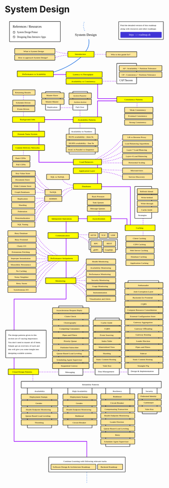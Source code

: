 # System Design

<link href="style/main.css" rel="stylesheet">

<svg xmlns="http://www.w3.org/2000/svg" xmlns:xlink="http://www.w3.org/1999/xlink" viewBox="227 96 1238 3593" style="font-family: balsamiq"><path d="M444.78787878787875 2816Q444.78787878787875 2873.5 444.78787878787875 2931" fill="none" stroke="rgb(153,0,255)" stroke-width="4" stroke-linecap="round" stroke-linejoin="round" stroke-dasharray="0.8 12"></path><path d="M404.78787878787875 2818Q840.8939393939391 2818 1277 2818" fill="none" stroke="rgb(153,0,255)" stroke-width="4" stroke-linecap="round" stroke-linejoin="round" stroke-dasharray="0.8 12"></path><path d="M299 2252.666666666667Q299 2803.9469841596074 299 3355.2273016525473" fill="none" stroke="rgb(153,0,255)" stroke-width="4" stroke-linecap="round" stroke-linejoin="round" stroke-dasharray="undefined"></path><path d="M721.9090909090909 2123.4848484848485Q830.386616005732 2165.269755245214 868.8787878787879 2256.8181818181815" fill="none" stroke="rgb(153,0,255)" stroke-width="4" stroke-linecap="round" stroke-linejoin="round" stroke-dasharray="0.8 12"></path><path d="M746.9090909090909 2124.242424242424Q828.8369196298547 2145.3680323802046 864.3333333333333 2208.333333333333" fill="none" stroke="rgb(153,0,255)" stroke-width="4" stroke-linecap="round" stroke-linejoin="round" stroke-dasharray="0.8 12"></path><path d="M756 2121.212121212121Q825.7166266873214 2121.8418456742347 866.6060606060605 2165.151515151515" fill="none" stroke="rgb(153,0,255)" stroke-width="4" stroke-linecap="round" stroke-linejoin="round" stroke-dasharray="0.8 12"></path><path d="M725.6969696969696 2094.6969696969695Q817.8003264165981 2050.3272732986907 866.6060606060605 1952.2727272727273" fill="none" stroke="rgb(153,0,255)" stroke-width="4" stroke-linecap="round" stroke-linejoin="round" stroke-dasharray="0.8 12"></path><path d="M737.8181818181818 2094.6969696969695Q823.6684190243075 2082.5521384058934 865.090909090909 2003.7878787878788" fill="none" stroke="rgb(153,0,255)" stroke-width="4" stroke-linecap="round" stroke-linejoin="round" stroke-dasharray="0.8 12"></path><path d="M752.9696969696969 2100.7575757575755Q821.0780880319513 2099.547031848864 865.090909090909 2056.8181818181815" fill="none" stroke="rgb(153,0,255)" stroke-width="4" stroke-linecap="round" stroke-linejoin="round" stroke-dasharray="0.8 12"></path><path d="M756 2111.3636363636365Q820.278650566838 2109.446568078086 884.5573011336762 2107.529499792535" fill="none" stroke="rgb(153,0,255)" stroke-width="4" stroke-linecap="round" stroke-linejoin="round" stroke-dasharray="0.8 12"></path><path d="M464.5567110446845 2189.1219128312077Q517.0389226598923 2062.138636306932 654.0714194772205 1954.0992284133338" fill="none" stroke="rgb(153,0,255)" stroke-width="4" stroke-linecap="round" stroke-linejoin="round" stroke-dasharray="0.8 12"></path><path d="M462.5567110446845 2139.1219128312077Q515.343706773731 2033.4619942119862 639.4643654442305 1949.230210402337" fill="none" stroke="rgb(153,0,255)" stroke-width="4" stroke-linecap="round" stroke-linejoin="round" stroke-dasharray="0.8 12"></path><path d="M463.5567110446845 2094.1185466076086Q513.8999066747089 1997.6811902329334 631.3493354259027 1949.230210402337" fill="none" stroke="rgb(153,0,255)" stroke-width="4" stroke-linecap="round" stroke-linejoin="round" stroke-dasharray="0.8 12"></path><path d="M462.5567110446845 2040.1185466076083Q513.0491347207163 1972.9833222847021 608.6272513745848 1950.8532164060025" fill="none" stroke="rgb(153,0,255)" stroke-width="4" stroke-linecap="round" stroke-linejoin="round" stroke-dasharray="0.8 12"></path><path d="M459.31069903735334 1988.1823544903104Q524.1106575426805 1954.1265607445998 603.7582333635881 1949.230210402337" fill="none" stroke="rgb(153,0,255)" stroke-width="4" stroke-linecap="round" stroke-linejoin="round" stroke-dasharray="0.8 12"></path><path d="M465.5567110446845 1738.2490890229517Q521.6514893786986 1862.4032853573233 667.9621463757671 1929.3862250828558" fill="none" stroke="rgb(153,0,255)" stroke-width="4" stroke-linecap="round" stroke-linejoin="round" stroke-dasharray="0.8 12"></path><path d="M462.5567110446845 1781.2490890229517Q510.6887634798073 1878.4890253172216 629.018852670716 1927.6930384000275" fill="none" stroke="rgb(153,0,255)" stroke-width="4" stroke-linecap="round" stroke-linejoin="round" stroke-dasharray="0.8 12"></path><path d="M458.5151480061961 1833.2549423228297Q510.61681556437156 1906.4035844124423 613.7801725252613 1931.0794117656842" fill="none" stroke="rgb(153,0,255)" stroke-width="4" stroke-linecap="round" stroke-linejoin="round" stroke-dasharray="0.8 12"></path><path d="M464.17971704835 1885.9329762593802Q509.22741291751225 1921.9534178043496 589.1511793305981 1934.623156369347" fill="none" stroke="rgb(153,0,255)" stroke-width="4" stroke-linecap="round" stroke-linejoin="round" stroke-dasharray="0.8 12"></path><path d="M445.5151480061961 1938.2549423228297Q518.1446666702299 1940.4965643552523 590.7741853342637 1942.738186387675" fill="none" stroke="rgb(153,0,255)" stroke-width="4" stroke-linecap="round" stroke-linejoin="round" stroke-dasharray="0.8 12"></path><path d="M774.9853667503047 1765.019028986296Q851.9915150613789 1766.3895804757851 883.7267689958971 1823.4472451182562" fill="none" stroke="rgb(153,0,255)" stroke-width="4" stroke-linecap="round" stroke-linejoin="round" stroke-dasharray="0.8 12"></path><path d="M773.3623607466392 1753.6579869606371Q836.4598309401576 1754.593743376586 899.5573011336762 1755.5294997925348" fill="none" stroke="rgb(153,0,255)" stroke-width="4" stroke-linecap="round" stroke-linejoin="round" stroke-dasharray="0.8 12"></path><path d="M703 1630.6666666666667Q703 1941.2627918796497 703 2251.858917092633" fill="none" stroke="rgb(153,0,255)" stroke-width="4" stroke-linecap="round" stroke-linejoin="round" stroke-dasharray="undefined"></path><path d="M726 1630Q950.6024815929584 1630 1175 1630" fill="none" stroke="rgb(153,0,255)" stroke-width="4" stroke-linecap="round" stroke-linejoin="round" stroke-dasharray="undefined"></path><path d="M1176 1630.6666666666667Q1176 1660.8333333333335 1176 1691" fill="none" stroke="rgb(153,0,255)" stroke-width="4" stroke-linecap="round" stroke-linejoin="round" stroke-dasharray="undefined"></path><path d="M959 1551.6666666666667Q959 1591 959 1630.3333333333333" fill="none" stroke="rgb(153,0,255)" stroke-width="4" stroke-linecap="round" stroke-linejoin="round" stroke-dasharray="0.8 12"></path><path d="M1202 1383Q1202 1530.5 1202 1678" fill="none" stroke="rgb(153,0,255)" stroke-width="4" stroke-linecap="round" stroke-linejoin="round" stroke-dasharray="undefined"></path><path d="M927 1382Q1064.492629386246 1382 1202 1382" fill="none" stroke="rgb(153,0,255)" stroke-width="4" stroke-linecap="round" stroke-linejoin="round" stroke-dasharray="undefined"></path><path d="M1301 1606Q1301 1694.209149844964 1301 1782.418299689928" fill="none" stroke="rgb(153,0,255)" stroke-width="4" stroke-linecap="round" stroke-linejoin="round" stroke-dasharray="0.8 12"></path><g class="clickable-group" data-group-id="100-caching:client-caching"><rect x="1167.35" y="1761.35" width="220.3" height="41.3" rx="2" fill="rgb(255,229,153)" fill-opacity="1" stroke="rgb(0,0,0)" stroke-width="2.7"></rect><text x="1221" y="1787.5" fill="rgb(0,0,0)" font-style="normal" font-weight="normal" font-size="17px"><tspan>Client Caching</tspan></text></g><path d="M665.5713097023082 1483.8422715058941Q693.8694984646376 1411.1321549257175 793.3742793957689 1390.8946571833771" fill="none" stroke="rgb(153,0,255)" stroke-width="4" stroke-linecap="round" stroke-linejoin="round" stroke-dasharray="0.8 12"></path><path d="M453.09895630383306 1425Q501.2325422922793 1427.1198403975513 549.3661282807255 1429.2396807951027" fill="none" stroke="rgb(153,0,255)" stroke-width="4" stroke-linecap="round" stroke-linejoin="round" stroke-dasharray="0.8 12"></path><path d="M666.401199115902 1305.4160475832055Q680.7777371798961 1368.583845311813 777.6063805374847 1373.4669794979052" fill="none" stroke="rgb(153,0,255)" stroke-width="4" stroke-linecap="round" stroke-linejoin="round" stroke-dasharray="0.8 12"></path><path d="M457.07829278539646 1680.0729188848265Q491.77909625413133 1555.410397818491 594.1594930963596 1487.9917185738636" fill="none" stroke="rgb(153,0,255)" stroke-width="4" stroke-linecap="round" stroke-linejoin="round" stroke-dasharray="0.8 12"></path><path d="M453.07829278539646 1629.0729188848265Q486.55473203312584 1534.6085338809667 569.2628106885426 1487.9917185738636" fill="none" stroke="rgb(153,0,255)" stroke-width="4" stroke-linecap="round" stroke-linejoin="round" stroke-dasharray="0.8 12"></path><path d="M452.75873513102084 1579.4861892535587Q492.9315855967745 1508.382702200867 565.8795562554542 1482.6159843484886" fill="none" stroke="rgb(153,0,255)" stroke-width="4" stroke-linecap="round" stroke-linejoin="round" stroke-dasharray="0.8 12"></path><path d="M449.75873513102084 1529.4861892535587Q499.69663859785055 1483.0596390227797 564.2565502517886 1480.992978344823" fill="none" stroke="rgb(153,0,255)" stroke-width="4" stroke-linecap="round" stroke-linejoin="round" stroke-dasharray="0.8 12"></path><path d="M459.7174080941477 1270.5606922122615Q497.7076656106301 1360.8988655956443 594.1594930963596 1416.6212290047881" fill="none" stroke="rgb(153,0,255)" stroke-width="4" stroke-linecap="round" stroke-linejoin="round" stroke-dasharray="0.8 12"></path><path d="M458.05762926695985 1318.694278200708Q489.2434357893321 1379.5797384582027 559.3041377254157 1413.3016713504126" fill="none" stroke="rgb(153,0,255)" stroke-width="4" stroke-linecap="round" stroke-linejoin="round" stroke-dasharray="0.8 12"></path><path d="M456.39785043977207 1371.8072006707175Q494.5918368011046 1410.8311151297753 555.9845800710401 1419.9407866591637" fill="none" stroke="rgb(153,0,255)" stroke-width="4" stroke-linecap="round" stroke-linejoin="round" stroke-dasharray="0.8 12"></path><path d="M664.7414202887143 1431.5592384494782Q697.9571273247858 1389.700149293775 780.9259381918604 1385.08543128822" fill="none" stroke="rgb(153,0,255)" stroke-width="4" stroke-linecap="round" stroke-linejoin="round" stroke-dasharray="0.8 12"></path><path d="M444.77939864945745 1473.0537091291733Q506.1409804542885 1472.1543257260016 567.5025622591197 1471.2549423228297" fill="none" stroke="rgb(153,0,255)" stroke-width="4" stroke-linecap="round" stroke-linejoin="round" stroke-dasharray="0.8 12"></path><path d="M777.1878845072713 1369.3175324299357Q783.0291182923035 1375.1587662149677 788.8703520773356 1381" fill="none" stroke="rgb(153,0,255)" stroke-width="4" stroke-linecap="round" stroke-linejoin="round" stroke-dasharray="0.8 12"></path><path d="M950.2010516591098 1263.9239614394041Q1066.4907949511928 1269.2860809316562 1146.1569105615722 1308.291325719207" fill="none" stroke="rgb(153,0,255)" stroke-width="4" stroke-linecap="round" stroke-linejoin="round" stroke-dasharray="0.8 12"></path><path d="M955.7469721940852 1250.9834801911284Q1053.8086621357104 1252.9917400955642 1151.8703520773356 1255" fill="none" stroke="rgb(153,0,255)" stroke-width="4" stroke-linecap="round" stroke-linejoin="round" stroke-dasharray="0.8 12"></path><path d="M947 1206Q947 1295.096454355668 947 1384.1929087113358" fill="none" stroke="rgb(153,0,255)" stroke-width="4" stroke-linecap="round" stroke-linejoin="round" stroke-dasharray="undefined"></path><path d="M910.4552878251197 1179.4324337714243Q1063.9994551760608 1110.2083557552028 1152.62715118571 992.7197757605875" fill="none" stroke="rgb(153,0,255)" stroke-width="4" stroke-linecap="round" stroke-linejoin="round" stroke-dasharray="0.8 12"></path><path d="M932.6389699650211 1179.4324337714243Q1066.2012496167017 1134.6665254129493 1149.7785110073849 1044.308270383247" fill="none" stroke="rgb(153,0,255)" stroke-width="4" stroke-linecap="round" stroke-linejoin="round" stroke-dasharray="0.8 12"></path><path d="M956.6712922832477 1179.4324337714243Q1076.8844197384649 1159.8011677746854 1160.7785110073849 1094.308270383247" fill="none" stroke="rgb(153,0,255)" stroke-width="4" stroke-linecap="round" stroke-linejoin="round" stroke-dasharray="0.8 12"></path><path d="M945.579451213297 1186.8269944847248Q1060.9536135473095 1190.1659401859695 1150.7785110073849 1144.308270383247" fill="none" stroke="rgb(153,0,255)" stroke-width="4" stroke-linecap="round" stroke-linejoin="round" stroke-dasharray="0.8 12"></path><path d="M969 1198Q1065.4351760386678 1198 1161.8703520773356 1198" fill="none" stroke="rgb(153,0,255)" stroke-width="4" stroke-linecap="round" stroke-linejoin="round" stroke-dasharray="0.8 12"></path><path d="M491.9716968431851 1193Q651.9655475754381 1193 811.9593983076911 1193" fill="none" stroke="rgb(153,0,255)" stroke-width="4" stroke-linecap="round" stroke-linejoin="round" stroke-dasharray="undefined"></path><path d="M372 1090.03683781481Q372 1126.2063233780498 372 1162.3758089412895" fill="none" stroke="rgb(153,0,255)" stroke-width="4" stroke-linecap="round" stroke-linejoin="round" stroke-dasharray="0.8 12"></path><path d="M492 874Q492 1033.3356864150485 492 1192.671372830097" fill="none" stroke="rgb(153,0,255)" stroke-width="4" stroke-linecap="round" stroke-linejoin="round" stroke-dasharray="undefined"></path><path d="M639 770Q720.4796991538456 770 801.9593983076911 770" fill="none" stroke="rgb(153,0,255)" stroke-width="4" stroke-linecap="round" stroke-linejoin="round" stroke-dasharray="0.8 12"></path><path d="M372 640.03683781481Q372 747.80511653925 372 855.5733952636899" fill="none" stroke="rgb(153,0,255)" stroke-width="4" stroke-linecap="round" stroke-linejoin="round" stroke-dasharray="0.8 12"></path><path d="M427.05202383944254 862Q610.5057110735668 862 793.9593983076911 862" fill="none" stroke="rgb(153,0,255)" stroke-width="4" stroke-linecap="round" stroke-linejoin="round" stroke-dasharray="undefined"></path><path d="M811 765.378918531447Q811 871.7700214370775 811 978.161124342708" fill="none" stroke="rgb(153,0,255)" stroke-width="4" stroke-linecap="round" stroke-linejoin="round" stroke-dasharray="0.8 12"></path><path d="M947 719Q947 788.8987617634668 947 858.7975235269338" fill="none" stroke="rgb(153,0,255)" stroke-width="4" stroke-linecap="round" stroke-linejoin="round" stroke-dasharray="undefined"></path><path d="M946.9885096442663 717Q1032.9739539759787 717 1118.9593983076911 717" fill="none" stroke="rgb(153,0,255)" stroke-width="4" stroke-linecap="round" stroke-linejoin="round" stroke-dasharray="undefined"></path><path d="M1254 715Q1254 751.9837463299316 1254 788.9674926598631" fill="none" stroke="rgb(153,0,255)" stroke-width="4" stroke-linecap="round" stroke-linejoin="round" stroke-dasharray="0.8 12"></path><path d="M948.4310785816685 700Q1036.1952384446797 700 1123.9593983076911 700" fill="none" stroke="rgb(153,0,255)" stroke-width="4" stroke-linecap="round" stroke-linejoin="round" stroke-dasharray="undefined"></path><path d="M958 565Q1039.4796991538456 565 1120.9593983076911 565" fill="none" stroke="rgb(153,0,255)" stroke-width="4" stroke-linecap="round" stroke-linejoin="round" stroke-dasharray="0.8 12"></path><path d="M948 572Q948 635.2234244568931 948 698.4468489137862" fill="none" stroke="rgb(153,0,255)" stroke-width="4" stroke-linecap="round" stroke-linejoin="round" stroke-dasharray="undefined"></path><path d="M574 513Q655.4796991538456 513 736.9593983076911 513" fill="none" stroke="rgb(153,0,255)" stroke-width="4" stroke-linecap="round" stroke-linejoin="round" stroke-dasharray="undefined"></path><path d="M832.9819203652737 365.73578940769187Q724.7188606293142 467.65280328182666 562.7852759457136 506.05890860901036" fill="none" stroke="rgb(43,120,228)" stroke-width="4" stroke-linecap="round" stroke-linejoin="round" stroke-dasharray="undefined"></path><path d="M882 357Q963.4796991538456 357 1044.9593983076911 357" fill="none" stroke="rgb(153,0,255)" stroke-width="4" stroke-linecap="round" stroke-linejoin="round" stroke-dasharray="0.8 12"></path><path d="M614.0764510184608 329.90861003714247Q667.7050182713803 353.0505649931553 732.9643779558232 349.3149988628567" fill="none" stroke="rgb(153,0,255)" stroke-width="4" stroke-linecap="round" stroke-linejoin="round" stroke-dasharray="0.8 12"></path><path d="M608.1052544567026 385.1421782334061Q675.5376258125802 359.7640049701552 752.9067710793397 361.76459284593363" fill="none" stroke="rgb(153,0,255)" stroke-width="4" stroke-linecap="round" stroke-linejoin="round" stroke-dasharray="0.8 12"></path><path d="M879.2586937189001 241.8334607512085Q889.2532500901924 304.4687217960713 837.4603177865924 353.7933962841754" fill="none" stroke="rgb(43,120,228)" stroke-width="4" stroke-linecap="round" stroke-linejoin="round" stroke-dasharray="undefined"></path><g class="clickable-group done" data-group-id="101-introduction:how-to-approach-system-design"><rect x="303.35" y="361.35" width="313.3" height="41.3" rx="2" fill="rgb(255,229,153)" fill-opacity="1" stroke="rgb(0,0,0)" stroke-width="2.7"></rect><text x="331" y="387.5" fill="rgb(0,0,0)" font-style="normal" font-weight="normal" font-size="17px"><tspan>How to approach System Design?</tspan></text></g><g class="clickable-group done" data-group-id="100-introduction:what-is-system-design"><rect x="303.35" y="312.35" width="313.3" height="41.3" rx="2" fill="rgb(255,229,153)" fill-opacity="1" stroke="rgb(0,0,0)" stroke-width="2.7"></rect><text x="372" y="339" fill="rgb(0,0,0)" font-style="normal" font-weight="normal" font-size="17px"><tspan>What is System Design</tspan></text></g><text x="772" y="213" fill="rgb(0,0,0)" font-style="normal" font-weight="normal" font-size="28px"><tspan>System Design</tspan></text><rect x="1111.35" y="103.35" width="347.3" height="138.3" rx="2" fill="rgb(255,255,255)" fill-opacity="1" stroke="rgb(0,0,0)" stroke-width="2.7"></rect><text x="1124" y="137.5" fill="rgb(0,0,0)" font-style="normal" font-weight="normal" font-size="17px"><tspan>Find the detailed version of this roadmap</tspan></text><text x="1124" y="165.5" fill="rgb(0,0,0)" font-style="normal" font-weight="normal" font-size="17px"><tspan>along with resources and other roadmaps</tspan></text><g class="clickable-group" data-group-id="ext_link:roadmap.sh"><rect x="1126.35" y="184.35" width="317.3" height="42.3" rx="2" fill="rgb(65,53,214)" fill-opacity="1" stroke="rgb(65,53,214)" stroke-width="2.7"></rect><text x="1266" y="212.5" fill="rgb(255,255,255)" font-style="normal" font-weight="normal" font-size="20px"><tspan>roadmap.sh</tspan></text><text x="1191" y="212.5" fill="rgb(255,255,255)" font-style="normal" font-weight="normal" font-size="20px"><tspan>https</tspan></text><text x="1238" y="210" fill="rgb(255,255,255)" font-style="normal" font-weight="normal" font-size="20px"><tspan>:</tspan></text><text x="1245" y="213.5" fill="rgb(255,255,255)" font-style="normal" font-weight="normal" font-size="20px"><tspan>/</tspan></text><text x="1253" y="213.5" fill="rgb(255,255,255)" font-style="normal" font-weight="normal" font-size="20px"><tspan>/</tspan></text></g><path d="M842.8135525490823 108.6951290717367Q831.7438721087574 140.77549588396573 848 174" fill="none" stroke="rgb(43,120,228)" stroke-width="4" stroke-linecap="round" stroke-linejoin="round" stroke-dasharray="0.8 12"></path><g class="clickable-group" data-group-id="100-introduction"><rect x="716.35" y="334.35" width="204.3" height="44.3" rx="2" fill="rgb(255,255,0)" fill-opacity="1" stroke="rgb(0,0,0)" stroke-width="2.7"></rect><text x="772" y="362.5" fill="rgb(0,0,0)" font-style="normal" font-weight="normal" font-size="17px"><tspan>Introduction</tspan></text></g><g class="clickable-group" data-group-id="102-introduction:who-is-this-guide-for"><rect x="1013.35" y="336.35" width="239.3" height="41.3" rx="2" fill="rgb(255,229,153)" fill-opacity="1" stroke="rgb(0,0,0)" stroke-width="2.7"></rect><text x="1051" y="363" fill="rgb(0,0,0)" font-style="normal" font-weight="normal" font-size="17px"><tspan>Who is this guide for?</tspan></text></g><g class="clickable-group done" data-group-id="101-performance-vs-scalability"><rect x="323.35" y="486.35" width="281.3" height="44.3" rx="2" fill="rgb(255,255,0)" fill-opacity="1" stroke="rgb(0,0,0)" stroke-width="2.7"></rect><text x="363" y="515" fill="rgb(0,0,0)" font-style="normal" font-weight="normal" font-size="17px"><tspan>Performance vs Scalability</tspan></text></g><g class="clickable-group" data-group-id="102-latency-vs-throughput"><rect x="702.35" y="491.35" width="281.3" height="44.3" rx="2" fill="rgb(255,255,0)" fill-opacity="1" stroke="rgb(0,0,0)" stroke-width="2.7"></rect><text x="756" y="519.5" fill="rgb(0,0,0)" font-style="normal" font-weight="normal" font-size="17px"><tspan>Latency vs Throughput</tspan></text></g><g class="clickable-group" data-group-id="103-availability-vs-consistency"><rect x="702.35" y="543.35" width="281.3" height="44.3" rx="2" fill="rgb(255,255,0)" fill-opacity="1" stroke="rgb(0,0,0)" stroke-width="2.7"></rect><text x="744" y="572" fill="rgb(0,0,0)" font-style="normal" font-weight="normal" font-size="17px"><tspan>Availability vs Consistency</tspan></text></g><g class="clickable-group" data-group-id="100-availability-vs-consistency:cap-theorem"><rect x="1096.35" y="427.35" width="154.3" height="157.3" rx="2" fill="rgb(255,255,255)" fill-opacity="1" stroke="rgb(0,0,0)" stroke-width="2.7"></rect><text x="1117" y="566" fill="rgb(0,0,0)" font-style="normal" font-weight="normal" font-size="18px"><tspan>CAP Theorem</tspan></text><rect x="1115.35" y="493.35" width="332.3" height="41.3" rx="2" fill="rgb(255,229,153)" fill-opacity="1" stroke="rgb(0,0,0)" stroke-width="2.7"></rect><text x="1135" y="520" fill="rgb(0,0,0)" font-style="normal" font-weight="normal" font-size="17px"><tspan>CP - Consistency + Partition Tolerance</tspan></text><rect x="1115.35" y="444.35" width="332.3" height="41.3" rx="2" fill="rgb(255,229,153)" fill-opacity="1" stroke="rgb(0,0,0)" stroke-width="2.7"></rect><text x="1143" y="471" fill="rgb(0,0,0)" font-style="normal" font-weight="normal" font-size="17px"><tspan>AP - Availability + Partition Tolerance</tspan></text></g><g class="clickable-group" data-group-id="104-consistency-patterns"><rect x="1096.35" y="684.35" width="281.3" height="44.3" rx="2" fill="rgb(255,255,0)" fill-opacity="1" stroke="rgb(0,0,0)" stroke-width="2.7"></rect><text x="1156" y="713" fill="rgb(0,0,0)" font-style="normal" font-weight="normal" font-size="17px"><tspan>Consistency Patterns</tspan></text></g><g class="clickable-group" data-group-id="100-consistency-patterns:weak-consistency"><rect x="1157.35" y="767.35" width="220.3" height="41.3" rx="2" fill="rgb(255,229,153)" fill-opacity="1" stroke="rgb(0,0,0)" stroke-width="2.7"></rect><text x="1197" y="794" fill="rgb(0,0,0)" font-style="normal" font-weight="normal" font-size="17px"><tspan>Weak Consistency</tspan></text></g><g class="clickable-group" data-group-id="101-consistency-patterns:eventual-consistency"><rect x="1157.35" y="815.35" width="220.3" height="41.3" rx="2" fill="rgb(255,229,153)" fill-opacity="1" stroke="rgb(0,0,0)" stroke-width="2.7"></rect><text x="1185" y="841.5" fill="rgb(0,0,0)" font-style="normal" font-weight="normal" font-size="17px"><tspan>Eventual Consistency</tspan></text></g><g class="clickable-group" data-group-id="102-consistency-patterns:strong-consistency"><rect x="1157.35" y="864.35" width="220.3" height="41.3" rx="2" fill="rgb(255,229,153)" fill-opacity="1" stroke="rgb(0,0,0)" stroke-width="2.7"></rect><text x="1193" y="890.5" fill="rgb(0,0,0)" font-style="normal" font-weight="normal" font-size="17px"><tspan>Strong Consistency</tspan></text></g><g class="clickable-group" data-group-id="105-availability-patterns"><rect x="757.35" y="841.35" width="221.3" height="44.3" rx="2" fill="rgb(255,255,0)" fill-opacity="1" stroke="rgb(0,0,0)" stroke-width="2.7"></rect><text x="794" y="870" fill="rgb(0,0,0)" font-style="normal" font-weight="normal" font-size="17px"><tspan>Availability Patterns</tspan></text></g><g class="clickable-group" data-group-id="100-availability-patterns:fail-over"><rect x="755.35" y="644.35" width="114.3" height="144.3" rx="2" fill="rgb(255,255,255)" fill-opacity="1" stroke="rgb(0,0,0)" stroke-width="2.7"></rect><text x="777" y="772.5" fill="rgb(0,0,0)" font-style="normal" font-weight="normal" font-size="17px"><tspan>Fail-Over</tspan></text><rect x="725.35" y="656.35" width="174.3" height="41.3" rx="2" fill="rgb(255,229,153)" fill-opacity="1" stroke="rgb(0,0,0)" stroke-width="2.7"></rect><text x="758" y="683" fill="rgb(0,0,0)" font-style="normal" font-weight="normal" font-size="17px"><tspan>Active-Passive</tspan></text><rect x="725.35" y="704.35" width="174.3" height="41.3" rx="2" fill="rgb(255,229,153)" fill-opacity="1" stroke="rgb(0,0,0)" stroke-width="2.7"></rect><text x="764" y="731" fill="rgb(0,0,0)" font-style="normal" font-weight="normal" font-size="17px"><tspan>Active-Active</tspan></text></g><g class="clickable-group" data-group-id="101-availability-patterns:replication"><rect x="543.35" y="645.35" width="114.3" height="143.3" rx="2" fill="rgb(255,255,255)" fill-opacity="1" stroke="rgb(0,0,0)" stroke-width="2.7"></rect><text x="557" y="772.5" fill="rgb(0,0,0)" font-style="normal" font-weight="normal" font-size="17px"><tspan>Replication</tspan></text><rect x="513.35" y="655.35" width="174.3" height="41.3" rx="2" fill="rgb(255,229,153)" fill-opacity="1" stroke="rgb(0,0,0)" stroke-width="2.7"></rect><text x="550" y="681.5" fill="rgb(0,0,0)" font-style="normal" font-weight="normal" font-size="17px"><tspan>Master-Slave</tspan></text><rect x="513.35" y="703.35" width="174.3" height="41.3" rx="2" fill="rgb(255,229,153)" fill-opacity="1" stroke="rgb(0,0,0)" stroke-width="2.7"></rect><text x="544" y="729.5" fill="rgb(0,0,0)" font-style="normal" font-weight="normal" font-size="17px"><tspan>Master-Master</tspan></text></g><g class="clickable-group" data-group-id="102-availability-patterns:availability-in-numbers"><rect x="726.35" y="929.35" width="203.3" height="200.3" rx="2" fill="rgb(255,255,255)" fill-opacity="1" stroke="rgb(0,0,0)" stroke-width="2.7"></rect><text x="742" y="960" fill="rgb(0,0,0)" font-style="normal" font-weight="normal" font-size="17px"><tspan>Availability in Numbers</tspan></text><rect x="703.35" y="975.35" width="248.3" height="41.3" rx="2" fill="rgb(255,229,153)" fill-opacity="1" stroke="rgb(0,0,0)" stroke-width="2.7"></rect><text x="723" y="1003.5" fill="rgb(0,0,0)" font-style="normal" font-weight="normal" font-size="17px"><tspan>99.9% availability - three 9s</tspan></text><rect x="703.35" y="1023.35" width="248.3" height="41.3" rx="2" fill="rgb(255,229,153)" fill-opacity="1" stroke="rgb(0,0,0)" stroke-width="2.7"></rect><text x="724" y="1051.5" fill="rgb(0,0,0)" font-style="normal" font-weight="normal" font-size="17px"><tspan>99.99% availability - four 9s</tspan></text><rect x="703.35" y="1072.35" width="248.3" height="41.3" rx="2" fill="rgb(255,229,153)" fill-opacity="1" stroke="rgb(0,0,0)" stroke-width="2.7"></rect><text x="717" y="1100" fill="rgb(0,0,0)" font-style="normal" font-weight="normal" font-size="17px"><tspan>Avail. in Parallel vs Sequence</tspan></text></g><g class="clickable-group" data-group-id="106-background-jobs"><rect x="286.35" y="840.35" width="250.3" height="44.3" rx="2" fill="rgb(255,255,0)" fill-opacity="1" stroke="rgb(0,0,0)" stroke-width="2.7"></rect><text x="345" y="868.5" fill="rgb(0,0,0)" font-style="normal" font-weight="normal" font-size="17px"><tspan>Background Jobs</tspan></text></g><g class="clickable-group" data-group-id="100-background-jobs:event-driven"><rect x="286.35" y="759.35" width="174.3" height="41.3" rx="2" fill="rgb(255,229,153)" fill-opacity="1" stroke="rgb(0,0,0)" stroke-width="2.7"></rect><text x="324" y="785.5" fill="rgb(0,0,0)" font-style="normal" font-weight="normal" font-size="17px"><tspan>Event-Driven</tspan></text></g><g class="clickable-group" data-group-id="101-background-jobs:schedule-driven"><rect x="288.35" y="711.35" width="174.3" height="41.3" rx="2" fill="rgb(255,229,153)" fill-opacity="1" stroke="rgb(0,0,0)" stroke-width="2.7"></rect><text x="313" y="737.5" fill="rgb(0,0,0)" font-style="normal" font-weight="normal" font-size="17px"><tspan>Schedule Driven</tspan></text></g><g class="clickable-group" data-group-id="102-background-jobs:returning-results"><rect x="288.35" y="631.35" width="174.3" height="41.3" rx="2" fill="rgb(255,229,153)" fill-opacity="1" stroke="rgb(0,0,0)" stroke-width="2.7"></rect><text x="307" y="657.5" fill="rgb(0,0,0)" font-style="normal" font-weight="normal" font-size="17px"><tspan>Returning Results</tspan></text></g><g class="clickable-group" data-group-id="107-domain-name-system"><rect x="286.35" y="952.35" width="250.3" height="44.3" rx="2" fill="rgb(255,255,0)" fill-opacity="1" stroke="rgb(0,0,0)" stroke-width="2.7"></rect><text x="326" y="981" fill="rgb(0,0,0)" font-style="normal" font-weight="normal" font-size="17px"><tspan>Domain Name System</tspan></text></g><g class="clickable-group" data-group-id="108-content-delivery-networks"><rect x="286.35" y="1057.35" width="250.3" height="44.3" rx="2" fill="rgb(255,255,0)" fill-opacity="1" stroke="rgb(0,0,0)" stroke-width="2.7"></rect><text x="310" y="1086" fill="rgb(0,0,0)" font-style="normal" font-weight="normal" font-size="17px"><tspan>Content Delivery Networks</tspan></text></g><g class="clickable-group" data-group-id="100-content-delivery-networks:push-cdns"><rect x="287.35" y="1141.35" width="135.3" height="41.3" rx="2" fill="rgb(255,229,153)" fill-opacity="1" stroke="rgb(0,0,0)" stroke-width="2.7"></rect><text x="310" y="1168" fill="rgb(0,0,0)" font-style="normal" font-weight="normal" font-size="17px"><tspan>Push CDNs</tspan></text></g><g class="clickable-group" data-group-id="101-content-delivery-networks:pull-cdns"><rect x="287.35" y="1189.35" width="135.3" height="41.3" rx="2" fill="rgb(255,229,153)" fill-opacity="1" stroke="rgb(0,0,0)" stroke-width="2.7"></rect><text x="315" y="1216" fill="rgb(0,0,0)" font-style="normal" font-weight="normal" font-size="17px"><tspan>Pull CDNs</tspan></text></g><g class="clickable-group" data-group-id="109-load-balancers"><rect x="759.35" y="1169.35" width="219.3" height="44.3" rx="2" fill="rgb(255,255,0)" fill-opacity="1" stroke="rgb(0,0,0)" stroke-width="2.7"></rect><text x="808" y="1197.5" fill="rgb(0,0,0)" font-style="normal" font-weight="normal" font-size="17px"><tspan>Load Balancers</tspan></text></g><g class="clickable-group" data-group-id="103-load-balancers:load-balancing-algorithms"><rect x="1141.35" y="1028.35" width="233.3" height="41.3" rx="2" fill="rgb(255,229,153)" fill-opacity="1" stroke="rgb(0,0,0)" stroke-width="2.7"></rect><text x="1160" y="1055" fill="rgb(0,0,0)" font-style="normal" font-weight="normal" font-size="17px"><tspan>Load Balancing Algorithms</tspan></text></g><g class="clickable-group" data-group-id="102-load-balancers:layer-7-load-balancing"><rect x="1141.35" y="1077.35" width="233.3" height="41.3" rx="2" fill="rgb(255,229,153)" fill-opacity="1" stroke="rgb(0,0,0)" stroke-width="2.7"></rect><text x="1174" y="1103.5" fill="rgb(0,0,0)" font-style="normal" font-weight="normal" font-size="17px"><tspan>Layer 7 Load Blancing</tspan></text></g><g class="clickable-group" data-group-id="101-load-balancers:layer-4-load-balancing"><rect x="1141.35" y="1126.35" width="233.3" height="41.3" rx="2" fill="rgb(255,229,153)" fill-opacity="1" stroke="rgb(0,0,0)" stroke-width="2.7"></rect><text x="1167" y="1152.5" fill="rgb(0,0,0)" font-style="normal" font-weight="normal" font-size="17px"><tspan>Layer-4 Load Balancing</tspan></text></g><g class="clickable-group" data-group-id="100-load-balancers:horizontal-scaling"><rect x="1141.35" y="1174.35" width="233.3" height="41.3" rx="2" fill="rgb(255,229,153)" fill-opacity="1" stroke="rgb(0,0,0)" stroke-width="2.7"></rect><text x="1188" y="1200.5" fill="rgb(0,0,0)" font-style="normal" font-weight="normal" font-size="17px"><tspan>Horizontal Scaling</tspan></text></g><g class="clickable-group" data-group-id="104-load-balancers:lb-vs-reverse-proxy"><rect x="1142.35" y="979.35" width="233.3" height="41.3" rx="2" fill="rgb(255,229,153)" fill-opacity="1" stroke="rgb(0,0,0)" stroke-width="2.7"></rect><text x="1180" y="1006" fill="rgb(0,0,0)" font-style="normal" font-weight="normal" font-size="17px"><tspan>LB vs Reverse Proxy</tspan></text></g><g class="clickable-group" data-group-id="110-application-layer"><rect x="759.35" y="1236.35" width="219.3" height="44.3" rx="2" fill="rgb(255,255,0)" fill-opacity="1" stroke="rgb(0,0,0)" stroke-width="2.7"></rect><text x="803" y="1265" fill="rgb(0,0,0)" font-style="normal" font-weight="normal" font-size="17px"><tspan>Application Layer</tspan></text></g><g class="clickable-group" data-group-id="100-application-layer:microservices"><rect x="1141.35" y="1237.35" width="233.3" height="41.3" rx="2" fill="rgb(255,229,153)" fill-opacity="1" stroke="rgb(0,0,0)" stroke-width="2.7"></rect><text x="1204" y="1263.5" fill="rgb(0,0,0)" font-style="normal" font-weight="normal" font-size="17px"><tspan>Microservices</tspan></text></g><g class="clickable-group" data-group-id="101-application-layer:service-discovery"><rect x="1141.35" y="1285.35" width="233.3" height="41.3" rx="2" fill="rgb(255,229,153)" fill-opacity="1" stroke="rgb(0,0,0)" stroke-width="2.7"></rect><text x="1189" y="1311.5" fill="rgb(0,0,0)" font-style="normal" font-weight="normal" font-size="17px"><tspan>Service Discovery</tspan></text></g><g class="clickable-group" data-group-id="111-databases"><rect x="759.35" y="1358.35" width="219.3" height="44.3" rx="2" fill="rgb(255,255,0)" fill-opacity="1" stroke="rgb(0,0,0)" stroke-width="2.7"></rect><text x="827" y="1386.5" fill="rgb(0,0,0)" font-style="normal" font-weight="normal" font-size="17px"><tspan>Databases</tspan></text></g><g class="clickable-group" data-group-id="100-databases:rdbms"><rect x="536.35" y="1455.35" width="134.3" height="41.3" rx="2" fill="rgb(255,229,153)" fill-opacity="1" stroke="rgb(0,0,0)" stroke-width="2.7"></rect><text x="573" y="1481.5" fill="rgb(0,0,0)" font-style="normal" font-weight="normal" font-size="17px"><tspan>RDBMS</tspan></text></g><g class="clickable-group" data-group-id="100-databases:rdbms:replication"><rect x="279.35" y="1456.35" width="181.3" height="41.3" rx="2" fill="rgb(255,229,153)" fill-opacity="1" stroke="rgb(0,0,0)" stroke-width="2.7"></rect><text x="326" y="1482.5" fill="rgb(0,0,0)" font-style="normal" font-weight="normal" font-size="17px"><tspan>Replication</tspan></text></g><g class="clickable-group" data-group-id="101-databases:rdbms:sharding"><rect x="279.35" y="1505.35" width="181.3" height="41.3" rx="2" fill="rgb(255,229,153)" fill-opacity="1" stroke="rgb(0,0,0)" stroke-width="2.7"></rect><text x="335" y="1531.5" fill="rgb(0,0,0)" font-style="normal" font-weight="normal" font-size="17px"><tspan>Sharding</tspan></text></g><g class="clickable-group" data-group-id="102-databases:rdbms:federation"><rect x="279.35" y="1554.35" width="181.3" height="41.3" rx="2" fill="rgb(255,229,153)" fill-opacity="1" stroke="rgb(0,0,0)" stroke-width="2.7"></rect><text x="328" y="1580.5" fill="rgb(0,0,0)" font-style="normal" font-weight="normal" font-size="17px"><tspan>Federation</tspan></text></g><g class="clickable-group" data-group-id="103-databases:rdbms:denormalization"><rect x="279.35" y="1604.35" width="181.3" height="41.3" rx="2" fill="rgb(255,229,153)" fill-opacity="1" stroke="rgb(0,0,0)" stroke-width="2.7"></rect><text x="307" y="1630.5" fill="rgb(0,0,0)" font-style="normal" font-weight="normal" font-size="17px"><tspan>Denormalization</tspan></text></g><g class="clickable-group" data-group-id="104-databases:rdbms:sql-tuning"><rect x="279.35" y="1654.35" width="181.3" height="41.3" rx="2" fill="rgb(255,229,153)" fill-opacity="1" stroke="rgb(0,0,0)" stroke-width="2.7"></rect><text x="325" y="1681" fill="rgb(0,0,0)" font-style="normal" font-weight="normal" font-size="17px"><tspan>SQL Tuning</tspan></text></g><g class="clickable-group" data-group-id="101-databases:nosql"><rect x="539.35" y="1404.35" width="128.3" height="41.3" rx="2" fill="rgb(255,229,153)" fill-opacity="1" stroke="rgb(0,0,0)" stroke-width="2.7"></rect><text x="576" y="1431" fill="rgb(0,0,0)" font-style="normal" font-weight="normal" font-size="17px"><tspan>NoSQL</tspan></text></g><g class="clickable-group" data-group-id="100-databases:nosql:key-value-store"><rect x="279.35" y="1259.35" width="184.3" height="41.3" rx="2" fill="rgb(255,229,153)" fill-opacity="1" stroke="rgb(0,0,0)" stroke-width="2.7"></rect><text x="311" y="1286" fill="rgb(0,0,0)" font-style="normal" font-weight="normal" font-size="17px"><tspan>Key-Value Store</tspan></text></g><g class="clickable-group" data-group-id="101-databases:nosql:document-store"><rect x="279.35" y="1307.35" width="184.3" height="41.3" rx="2" fill="rgb(255,229,153)" fill-opacity="1" stroke="rgb(0,0,0)" stroke-width="2.7"></rect><text x="309" y="1333.5" fill="rgb(0,0,0)" font-style="normal" font-weight="normal" font-size="17px"><tspan>Document Store</tspan></text></g><g class="clickable-group" data-group-id="102-databases:nosql:wide-column-store"><rect x="279.35" y="1355.35" width="184.3" height="41.3" rx="2" fill="rgb(255,229,153)" fill-opacity="1" stroke="rgb(0,0,0)" stroke-width="2.7"></rect><text x="298" y="1382" fill="rgb(0,0,0)" font-style="normal" font-weight="normal" font-size="17px"><tspan>Wide Column Store</tspan></text></g><g class="clickable-group" data-group-id="103-databases:nosql:graph-databases"><rect x="279.35" y="1403.35" width="184.3" height="41.3" rx="2" fill="rgb(255,229,153)" fill-opacity="1" stroke="rgb(0,0,0)" stroke-width="2.7"></rect><text x="304" y="1430" fill="rgb(0,0,0)" font-style="normal" font-weight="normal" font-size="17px"><tspan>Graph Databases</tspan></text></g><g class="clickable-group" data-group-id="102-databases:sql-vs-nosql"><rect x="551.35" y="1285.35" width="177.3" height="41.3" rx="2" fill="rgb(255,229,153)" fill-opacity="1" stroke="rgb(0,0,0)" stroke-width="2.7"></rect><text x="582" y="1312" fill="rgb(0,0,0)" font-style="normal" font-weight="normal" font-size="17px"><tspan>SQL vs NoSQL</tspan></text></g><g class="clickable-group" data-group-id="112-caching"><rect x="1161.35" y="1678.35" width="233.3" height="44.3" rx="2" fill="rgb(255,255,0)" fill-opacity="1" stroke="rgb(0,0,0)" stroke-width="2.7"></rect><text x="1246" y="1706.5" fill="rgb(0,0,0)" font-style="normal" font-weight="normal" font-size="17px"><tspan>Caching</tspan></text></g><g class="clickable-group" data-group-id="101-caching:cdn-caching"><rect x="1167.35" y="1808.35" width="220.3" height="41.3" rx="2" fill="rgb(255,229,153)" fill-opacity="1" stroke="rgb(0,0,0)" stroke-width="2.7"></rect><text x="1225" y="1835" fill="rgb(0,0,0)" font-style="normal" font-weight="normal" font-size="17px"><tspan>CDN Caching</tspan></text></g><g class="clickable-group" data-group-id="102-caching:web-server-caching"><rect x="1167.35" y="1856.35" width="220.3" height="41.3" rx="2" fill="rgb(255,229,153)" fill-opacity="1" stroke="rgb(0,0,0)" stroke-width="2.7"></rect><text x="1199" y="1883" fill="rgb(0,0,0)" font-style="normal" font-weight="normal" font-size="17px"><tspan>Web Server Caching</tspan></text></g><g class="clickable-group" data-group-id="103-caching:database-caching"><rect x="1167.35" y="1904.35" width="220.3" height="41.3" rx="2" fill="rgb(255,229,153)" fill-opacity="1" stroke="rgb(0,0,0)" stroke-width="2.7"></rect><text x="1206" y="1930.5" fill="rgb(0,0,0)" font-style="normal" font-weight="normal" font-size="17px"><tspan>Database Caching</tspan></text></g><g class="clickable-group" data-group-id="104-caching:application-caching"><rect x="1167.35" y="1952.35" width="220.3" height="41.3" rx="2" fill="rgb(255,229,153)" fill-opacity="1" stroke="rgb(0,0,0)" stroke-width="2.7"></rect><text x="1201" y="1979" fill="rgb(0,0,0)" font-style="normal" font-weight="normal" font-size="17px"><tspan>Application Caching</tspan></text></g><g class="clickable-group" data-group-id="105-caching:caching-strategies"><rect x="1236.35" y="1380.35" width="131.3" height="247.3" rx="2" fill="rgb(255,255,255)" fill-opacity="1" stroke="rgb(0,0,0)" stroke-width="2.7"></rect><text x="1262" y="1609.5" fill="rgb(0,0,0)" font-style="normal" font-weight="normal" font-size="17px"><tspan>Strategies</tspan></text></g><g class="clickable-group" data-group-id="100-caching:caching-strategies:cache-aside"><rect x="1255.35" y="1540.35" width="161.3" height="41.3" rx="2" fill="rgb(255,229,153)" fill-opacity="1" stroke="rgb(0,0,0)" stroke-width="2.7"></rect><text x="1287" y="1567" fill="rgb(0,0,0)" font-style="normal" font-weight="normal" font-size="17px"><tspan>Cache Aside</tspan></text></g><g class="clickable-group" data-group-id="101-caching:caching-strategies:write-through"><rect x="1255.35" y="1492.35" width="161.3" height="41.3" rx="2" fill="rgb(255,229,153)" fill-opacity="1" stroke="rgb(0,0,0)" stroke-width="2.7"></rect><text x="1283" y="1519" fill="rgb(0,0,0)" font-style="normal" font-weight="normal" font-size="17px"><tspan>Write-through</tspan></text></g><g class="clickable-group" data-group-id="102-caching:caching-strategies:write-behind"><rect x="1255.35" y="1444.35" width="161.3" height="41.3" rx="2" fill="rgb(255,229,153)" fill-opacity="1" stroke="rgb(0,0,0)" stroke-width="2.7"></rect><text x="1286" y="1471" fill="rgb(0,0,0)" font-style="normal" font-weight="normal" font-size="17px"><tspan>Write-behind</tspan></text></g><g class="clickable-group" data-group-id="103-caching:caching-strategies:refresh-ahead"><rect x="1255.35" y="1397.35" width="161.3" height="41.3" rx="2" fill="rgb(255,229,153)" fill-opacity="1" stroke="rgb(0,0,0)" stroke-width="2.7"></rect><text x="1278" y="1424" fill="rgb(0,0,0)" font-style="normal" font-weight="normal" font-size="17px"><tspan>Refresh Ahead</tspan></text></g><g class="clickable-group" data-group-id="113-asynchronism"><rect x="867.35" y="1608.35" width="184.3" height="44.3" rx="2" fill="rgb(255,255,0)" fill-opacity="1" stroke="rgb(0,0,0)" stroke-width="2.7"></rect><text x="907" y="1637" fill="rgb(0,0,0)" font-style="normal" font-weight="normal" font-size="17px"><tspan>Asynchronism</tspan></text></g><g class="clickable-group" data-group-id="100-asynchronism:message-queues"><rect x="867.35" y="1531.35" width="184.3" height="41.3" rx="2" fill="rgb(255,229,153)" fill-opacity="1" stroke="rgb(0,0,0)" stroke-width="2.7"></rect><text x="891" y="1558" fill="rgb(0,0,0)" font-style="normal" font-weight="normal" font-size="17px"><tspan>Message Queues</tspan></text></g><g class="clickable-group" data-group-id="101-asynchronism:task-queues"><rect x="867.35" y="1483.35" width="184.3" height="41.3" rx="2" fill="rgb(255,229,153)" fill-opacity="1" stroke="rgb(0,0,0)" stroke-width="2.7"></rect><text x="909" y="1510" fill="rgb(0,0,0)" font-style="normal" font-weight="normal" font-size="17px"><tspan>Task Queues</tspan></text></g><g class="clickable-group" data-group-id="102-asynchronism:back-pressure"><rect x="867.35" y="1436.35" width="184.3" height="41.3" rx="2" fill="rgb(255,229,153)" fill-opacity="1" stroke="rgb(0,0,0)" stroke-width="2.7"></rect><text x="904" y="1463" fill="rgb(0,0,0)" font-style="normal" font-weight="normal" font-size="17px"><tspan>Back Pressure</tspan></text></g><g class="clickable-group" data-group-id="114-idempotent-operations"><rect x="562.35" y="1608.35" width="236.3" height="44.3" rx="2" fill="rgb(255,255,0)" fill-opacity="1" stroke="rgb(0,0,0)" stroke-width="2.7"></rect><text x="591" y="1636.5" fill="rgb(0,0,0)" font-style="normal" font-weight="normal" font-size="17px"><tspan>Idempotent Operations</tspan></text></g><g class="clickable-group" data-group-id="115-communication"><rect x="562.35" y="1738.35" width="236.3" height="44.3" rx="2" fill="rgb(255,255,0)" fill-opacity="1" stroke="rgb(0,0,0)" stroke-width="2.7"></rect><text x="621" y="1766.5" fill="rgb(0,0,0)" font-style="normal" font-weight="normal" font-size="17px"><tspan>Communication</tspan></text></g><rect x="881.35" y="1790.35" width="220.3" height="80.3" rx="2" fill="rgb(255,255,255)" fill-opacity="1" stroke="rgb(0,0,0)" stroke-width="2.7"></rect><g class="clickable-group" data-group-id="103-communication:rpc"><rect x="894.35" y="1801.35" width="87.3" height="41.3" rx="2" fill="rgb(255,229,153)" fill-opacity="1" stroke="rgb(0,0,0)" stroke-width="2.7"></rect><text x="920" y="1828" fill="rgb(0,0,0)" font-style="normal" font-weight="normal" font-size="17px"><tspan>RPC</tspan></text></g><g class="clickable-group" data-group-id="104-communication:rest"><rect x="991.35" y="1801.35" width="96.3" height="41.3" rx="2" fill="rgb(255,229,153)" fill-opacity="1" stroke="rgb(0,0,0)" stroke-width="2.7"></rect><text x="1018" y="1827.5" fill="rgb(0,0,0)" font-style="normal" font-weight="normal" font-size="17px"><tspan>REST</tspan></text></g><g class="clickable-group" data-group-id="105-communication:grpc"><rect x="894.35" y="1849.35" width="87.3" height="41.3" rx="2" fill="rgb(255,229,153)" fill-opacity="1" stroke="rgb(0,0,0)" stroke-width="2.7"></rect><text x="915" y="1876" fill="rgb(0,0,0)" font-style="normal" font-weight="normal" font-size="17px"><tspan>gRPC</tspan></text></g><g class="clickable-group" data-group-id="106-communication:graphql"><rect x="991.35" y="1849.35" width="96.3" height="41.3" rx="2" fill="rgb(255,229,153)" fill-opacity="1" stroke="rgb(0,0,0)" stroke-width="2.7"></rect><text x="1004" y="1876" fill="rgb(0,0,0)" font-style="normal" font-weight="normal" font-size="17px"><tspan>GraphQL</tspan></text></g><g class="clickable-group" data-group-id="100-communication:http"><rect x="879.35" y="1738.35" width="72.3" height="41.3" rx="2" fill="rgb(255,229,153)" fill-opacity="1" stroke="rgb(0,0,0)" stroke-width="2.7"></rect><text x="894" y="1765" fill="rgb(0,0,0)" font-style="normal" font-weight="normal" font-size="17px"><tspan>HTTP</tspan></text></g><g class="clickable-group" data-group-id="101-communication:tcp"><rect x="961.35" y="1738.35" width="63.3" height="41.3" rx="2" fill="rgb(255,229,153)" fill-opacity="1" stroke="rgb(0,0,0)" stroke-width="2.7"></rect><text x="977" y="1765" fill="rgb(0,0,0)" font-style="normal" font-weight="normal" font-size="17px"><tspan>TCP</tspan></text></g><g class="clickable-group" data-group-id="102-communication:udp"><rect x="1033.35" y="1738.35" width="69.3" height="41.3" rx="2" fill="rgb(255,229,153)" fill-opacity="1" stroke="rgb(0,0,0)" stroke-width="2.7"></rect><text x="1050" y="1765" fill="rgb(0,0,0)" font-style="normal" font-weight="normal" font-size="17px"><tspan>UDP</tspan></text></g><g class="clickable-group" data-group-id="116-performance-antipatterns"><rect x="562.35" y="1914.35" width="236.3" height="44.3" rx="2" fill="rgb(255,255,0)" fill-opacity="1" stroke="rgb(0,0,0)" stroke-width="2.7"></rect><text x="582" y="1943" fill="rgb(0,0,0)" font-style="normal" font-weight="normal" font-size="17px"><tspan>Performance Antipatterns</tspan></text></g><g class="clickable-group" data-group-id="100-performance-antipatterns:busy-database"><rect x="250.35" y="1723.35" width="220.3" height="41.3" rx="2" fill="rgb(255,229,153)" fill-opacity="1" stroke="rgb(0,0,0)" stroke-width="2.7"></rect><text x="303" y="1749.5" fill="rgb(0,0,0)" font-style="normal" font-weight="normal" font-size="17px"><tspan>Busy Database</tspan></text></g><g class="clickable-group" data-group-id="101-performance-antipatterns:busy-frontend"><rect x="250.35" y="1771.35" width="220.3" height="41.3" rx="2" fill="rgb(255,229,153)" fill-opacity="1" stroke="rgb(0,0,0)" stroke-width="2.7"></rect><text x="305" y="1797.5" fill="rgb(0,0,0)" font-style="normal" font-weight="normal" font-size="17px"><tspan>Busy Frontend</tspan></text></g><g class="clickable-group" data-group-id="102-performance-antipatterns:chatty-io"><rect x="250.35" y="1820.35" width="220.3" height="41.3" rx="2" fill="rgb(255,229,153)" fill-opacity="1" stroke="rgb(0,0,0)" stroke-width="2.7"></rect><text x="321" y="1847" fill="rgb(0,0,0)" font-style="normal" font-weight="normal" font-size="17px"><tspan>Chatty I/O</tspan></text></g><g class="clickable-group" data-group-id="103-performance-antipatterns:extraneous-fetching"><rect x="250.35" y="1868.35" width="220.3" height="41.3" rx="2" fill="rgb(255,229,153)" fill-opacity="1" stroke="rgb(0,0,0)" stroke-width="2.7"></rect><text x="281" y="1894.5" fill="rgb(0,0,0)" font-style="normal" font-weight="normal" font-size="17px"><tspan>Extraneous Fetching</tspan></text></g><g class="clickable-group" data-group-id="104-performance-antipatterns:improper-instantiation"><rect x="250.35" y="1917.35" width="220.3" height="41.3" rx="2" fill="rgb(255,229,153)" fill-opacity="1" stroke="rgb(0,0,0)" stroke-width="2.7"></rect><text x="275" y="1943.5" fill="rgb(0,0,0)" font-style="normal" font-weight="normal" font-size="17px"><tspan>Improper Instantiation</tspan></text></g><g class="clickable-group" data-group-id="105-performance-antipatterns:monolithic-persistence"><rect x="250.35" y="1965.35" width="220.3" height="41.3" rx="2" fill="rgb(255,229,153)" fill-opacity="1" stroke="rgb(0,0,0)" stroke-width="2.7"></rect><text x="273" y="1992" fill="rgb(0,0,0)" font-style="normal" font-weight="normal" font-size="17px"><tspan>Monolithic Persistence</tspan></text></g><g class="clickable-group" data-group-id="106-performance-antipatterns:no-caching"><rect x="250.35" y="2014.35" width="220.3" height="41.3" rx="2" fill="rgb(255,229,153)" fill-opacity="1" stroke="rgb(0,0,0)" stroke-width="2.7"></rect><text x="315" y="2041" fill="rgb(0,0,0)" font-style="normal" font-weight="normal" font-size="17px"><tspan>No Caching</tspan></text></g><g class="clickable-group" data-group-id="107-performance-antipatterns:noisy-neighbor"><rect x="250.35" y="2062.35" width="220.3" height="41.3" rx="2" fill="rgb(255,229,153)" fill-opacity="1" stroke="rgb(0,0,0)" stroke-width="2.7"></rect><text x="302" y="2089" fill="rgb(0,0,0)" font-style="normal" font-weight="normal" font-size="17px"><tspan>Noisy Neighbor</tspan></text></g><g class="clickable-group" data-group-id="108-performance-antipatterns:retry-storm"><rect x="250.35" y="2111.35" width="220.3" height="41.3" rx="2" fill="rgb(255,229,153)" fill-opacity="1" stroke="rgb(0,0,0)" stroke-width="2.7"></rect><text x="316" y="2137.5" fill="rgb(0,0,0)" font-style="normal" font-weight="normal" font-size="17px"><tspan>Retry Storm</tspan></text></g><g class="clickable-group" data-group-id="109-performance-antipatterns:synchronous-io"><rect x="250.35" y="2160.35" width="220.3" height="41.3" rx="2" fill="rgb(255,229,153)" fill-opacity="1" stroke="rgb(0,0,0)" stroke-width="2.7"></rect><text x="296" y="2187" fill="rgb(0,0,0)" font-style="normal" font-weight="normal" font-size="17px"><tspan>Synchronous I/O</tspan></text></g><g class="clickable-group" data-group-id="118-cloud-design-patterns"><rect x="253.35" y="2794.35" width="236.3" height="44.3" rx="2" fill="rgb(255,255,0)" fill-opacity="1" stroke="rgb(0,0,0)" stroke-width="2.7"></rect><text x="286" y="2823" fill="rgb(0,0,0)" font-style="normal" font-weight="normal" font-size="17px"><tspan>Cloud Design Patterns</tspan></text></g><g class="clickable-group" data-group-id="101-cloud-design-patterns:data-management"><rect x="928.35" y="2400.35" width="188.3" height="439.3" rx="2" fill="rgb(255,255,255)" fill-opacity="1" stroke="rgb(0,0,0)" stroke-width="2.7"></rect><text x="951" y="2820.5" fill="rgb(0,0,0)" font-style="normal" font-weight="normal" font-size="17px"><tspan>Data Management</tspan></text></g><g class="clickable-group" data-group-id="100-cloud-design-patterns:data-management:cache-aside"><rect x="913.35" y="2415.35" width="220.3" height="41.3" rx="2" fill="rgb(255,229,153)" fill-opacity="1" stroke="rgb(0,0,0)" stroke-width="2.7"></rect><text x="974" y="2442" fill="rgb(0,0,0)" font-style="normal" font-weight="normal" font-size="17px"><tspan>Cache-Aside</tspan></text></g><g class="clickable-group" data-group-id="101-cloud-design-patterns:data-management:cqrs"><rect x="913.35" y="2462.35" width="220.3" height="41.3" rx="2" fill="rgb(255,229,153)" fill-opacity="1" stroke="rgb(0,0,0)" stroke-width="2.7"></rect><text x="1000" y="2489" fill="rgb(0,0,0)" font-style="normal" font-weight="normal" font-size="17px"><tspan>CQRS</tspan></text></g><g class="clickable-group" data-group-id="102-cloud-design-patterns:data-management:event-sourcing"><rect x="913.35" y="2510.35" width="220.3" height="41.3" rx="2" fill="rgb(255,229,153)" fill-opacity="1" stroke="rgb(0,0,0)" stroke-width="2.7"></rect><text x="966" y="2536.5" fill="rgb(0,0,0)" font-style="normal" font-weight="normal" font-size="17px"><tspan>Event Sourcing</tspan></text></g><g class="clickable-group" data-group-id="103-cloud-design-patterns:data-management:index-table"><rect x="913.35" y="2558.35" width="220.3" height="41.3" rx="2" fill="rgb(255,229,153)" fill-opacity="1" stroke="rgb(0,0,0)" stroke-width="2.7"></rect><text x="980" y="2584.5" fill="rgb(0,0,0)" font-style="normal" font-weight="normal" font-size="17px"><tspan>Index Table</tspan></text></g><g class="clickable-group" data-group-id="104-cloud-design-patterns:data-management:materialized-view"><rect x="913.35" y="2605.35" width="220.3" height="41.3" rx="2" fill="rgb(255,229,153)" fill-opacity="1" stroke="rgb(0,0,0)" stroke-width="2.7"></rect><text x="956" y="2632" fill="rgb(0,0,0)" font-style="normal" font-weight="normal" font-size="17px"><tspan>Materialized View</tspan></text></g><g class="clickable-group" data-group-id="105-cloud-design-patterns:data-management:sharding"><rect x="913.35" y="2653.35" width="220.3" height="41.3" rx="2" fill="rgb(255,229,153)" fill-opacity="1" stroke="rgb(0,0,0)" stroke-width="2.7"></rect><text x="989" y="2679.5" fill="rgb(0,0,0)" font-style="normal" font-weight="normal" font-size="17px"><tspan>Sharding</tspan></text></g><g class="clickable-group" data-group-id="106-cloud-design-patterns:data-management:static-content-hosting"><rect x="913.35" y="2701.35" width="220.3" height="41.3" rx="2" fill="rgb(255,229,153)" fill-opacity="1" stroke="rgb(0,0,0)" stroke-width="2.7"></rect><text x="937" y="2727.5" fill="rgb(0,0,0)" font-style="normal" font-weight="normal" font-size="17px"><tspan>Static Content Hosting</tspan></text></g><g class="clickable-group" data-group-id="107-cloud-design-patterns:data-management:valet-key"><rect x="913.35" y="2749.35" width="220.3" height="41.3" rx="2" fill="rgb(255,229,153)" fill-opacity="1" stroke="rgb(0,0,0)" stroke-width="2.7"></rect><text x="988" y="2776" fill="rgb(0,0,0)" font-style="normal" font-weight="normal" font-size="17px"><tspan>Valet Key</tspan></text></g><g class="clickable-group" data-group-id="102-cloud-design-patterns:design-and-implementation"><rect x="1184.35" y="2110.35" width="238.3" height="728.3" rx="2" fill="rgb(255,255,255)" fill-opacity="1" stroke="rgb(0,0,0)" stroke-width="2.7"></rect><text x="1206" y="2818.5" fill="rgb(0,0,0)" font-style="normal" font-weight="normal" font-size="17px"><tspan>Design &amp; Implementation</tspan></text></g><g class="clickable-group" data-group-id="100-cloud-design-patterns:design-and-implementation:ambassador"><rect x="1159.35" y="2125.35" width="296.3" height="41.3" rx="2" fill="rgb(255,229,153)" fill-opacity="1" stroke="rgb(0,0,0)" stroke-width="2.7"></rect><text x="1260" y="2152" fill="rgb(0,0,0)" font-style="normal" font-weight="normal" font-size="17px"><tspan>Ambassador</tspan></text></g><g class="clickable-group" data-group-id="101-cloud-design-patterns:design-and-implementation:anti-corruption-layer"><rect x="1159.35" y="2173.35" width="296.3" height="41.3" rx="2" fill="rgb(255,229,153)" fill-opacity="1" stroke="rgb(0,0,0)" stroke-width="2.7"></rect><text x="1226" y="2200" fill="rgb(0,0,0)" font-style="normal" font-weight="normal" font-size="17px"><tspan>Anti-Corruption Layer</tspan></text></g><g class="clickable-group" data-group-id="102-cloud-design-patterns:design-and-implementation:backends-for-frontend"><rect x="1159.35" y="2221.35" width="296.3" height="41.3" rx="2" fill="rgb(255,229,153)" fill-opacity="1" stroke="rgb(0,0,0)" stroke-width="2.7"></rect><text x="1220" y="2247.5" fill="rgb(0,0,0)" font-style="normal" font-weight="normal" font-size="17px"><tspan>Backends for Frontend</tspan></text></g><g class="clickable-group" data-group-id="103-cloud-design-patterns:design-and-implementation:cqrs"><rect x="1159.35" y="2269.35" width="296.3" height="41.3" rx="2" fill="rgb(255,229,153)" fill-opacity="1" stroke="rgb(0,0,0)" stroke-width="2.7"></rect><text x="1284" y="2296" fill="rgb(0,0,0)" font-style="normal" font-weight="normal" font-size="17px"><tspan>CQRS</tspan></text></g><g class="clickable-group" data-group-id="104-cloud-design-patterns:design-and-implementation:compute-resource-consolidation"><rect x="1159.35" y="2317.35" width="296.3" height="41.3" rx="2" fill="rgb(255,229,153)" fill-opacity="1" stroke="rgb(0,0,0)" stroke-width="2.7"></rect><text x="1178" y="2343.5" fill="rgb(0,0,0)" font-style="normal" font-weight="normal" font-size="17px"><tspan>Compute Resource Consolidation</tspan></text></g><g class="clickable-group" data-group-id="105-cloud-design-patterns:design-and-implementation:external-configuration-store"><rect x="1159.35" y="2365.35" width="296.3" height="41.3" rx="2" fill="rgb(255,229,153)" fill-opacity="1" stroke="rgb(0,0,0)" stroke-width="2.7"></rect><text x="1200" y="2391.5" fill="rgb(0,0,0)" font-style="normal" font-weight="normal" font-size="17px"><tspan>External Configuration Store</tspan></text></g><g class="clickable-group" data-group-id="106-cloud-design-patterns:design-and-implementation:gateway-aggregation"><rect x="1159.35" y="2413.35" width="296.3" height="41.3" rx="2" fill="rgb(255,229,153)" fill-opacity="1" stroke="rgb(0,0,0)" stroke-width="2.7"></rect><text x="1226" y="2440" fill="rgb(0,0,0)" font-style="normal" font-weight="normal" font-size="17px"><tspan>Gateway Aggregation</tspan></text></g><g class="clickable-group" data-group-id="107-cloud-design-patterns:design-and-implementation:gateway-offloading"><rect x="1159.35" y="2461.35" width="296.3" height="41.3" rx="2" fill="rgb(255,229,153)" fill-opacity="1" stroke="rgb(0,0,0)" stroke-width="2.7"></rect><text x="1234" y="2488" fill="rgb(0,0,0)" font-style="normal" font-weight="normal" font-size="17px"><tspan>Gateway Offloading</tspan></text></g><g class="clickable-group" data-group-id="108-cloud-design-patterns:design-and-implementation:gateway-routing"><rect x="1159.35" y="2509.35" width="296.3" height="41.3" rx="2" fill="rgb(255,229,153)" fill-opacity="1" stroke="rgb(0,0,0)" stroke-width="2.7"></rect><text x="1243" y="2536" fill="rgb(0,0,0)" font-style="normal" font-weight="normal" font-size="17px"><tspan>Gateway Routing</tspan></text></g><g class="clickable-group" data-group-id="109-cloud-design-patterns:design-and-implementation:leader-election"><rect x="1159.35" y="2557.35" width="296.3" height="41.3" rx="2" fill="rgb(255,229,153)" fill-opacity="1" stroke="rgb(0,0,0)" stroke-width="2.7"></rect><text x="1247" y="2583.5" fill="rgb(0,0,0)" font-style="normal" font-weight="normal" font-size="17px"><tspan>Leader Election</tspan></text></g><g class="clickable-group" data-group-id="110-cloud-design-patterns:design-and-implementation:pipes-and-filters"><rect x="1159.35" y="2605.35" width="296.3" height="41.3" rx="2" fill="rgb(255,229,153)" fill-opacity="1" stroke="rgb(0,0,0)" stroke-width="2.7"></rect><text x="1243" y="2632" fill="rgb(0,0,0)" font-style="normal" font-weight="normal" font-size="17px"><tspan>Pipes and Filters</tspan></text></g><g class="clickable-group" data-group-id="111-cloud-design-patterns:design-and-implementation:sidecar"><rect x="1159.35" y="2653.35" width="296.3" height="41.3" rx="2" fill="rgb(255,229,153)" fill-opacity="1" stroke="rgb(0,0,0)" stroke-width="2.7"></rect><text x="1278" y="2679.5" fill="rgb(0,0,0)" font-style="normal" font-weight="normal" font-size="17px"><tspan>Sidecar</tspan></text></g><g class="clickable-group" data-group-id="113-cloud-design-patterns:design-and-implementation:strangler-fig"><rect x="1159.35" y="2749.35" width="296.3" height="41.3" rx="2" fill="rgb(255,229,153)" fill-opacity="1" stroke="rgb(0,0,0)" stroke-width="2.7"></rect><text x="1258" y="2775.5" fill="rgb(0,0,0)" font-style="normal" font-weight="normal" font-size="17px"><tspan>Strangler Fig</tspan></text></g><g class="clickable-group" data-group-id="112-cloud-design-patterns:design-and-implementation:static-content-hosting"><rect x="1159.35" y="2701.35" width="296.3" height="41.3" rx="2" fill="rgb(255,229,153)" fill-opacity="1" stroke="rgb(0,0,0)" stroke-width="2.7"></rect><text x="1221" y="2727.5" fill="rgb(0,0,0)" font-style="normal" font-weight="normal" font-size="17px"><tspan>Static Content Hosting</tspan></text></g><g class="clickable-group" data-group-id="100-cloud-design-patterns:messaging"><rect x="645.35" y="2306.35" width="188.3" height="537.3" rx="2" fill="rgb(255,255,255)" fill-opacity="1" stroke="rgb(0,0,0)" stroke-width="2.7"></rect><text x="697" y="2824.5" fill="rgb(0,0,0)" font-style="normal" font-weight="normal" font-size="17px"><tspan>Messaging</tspan></text></g><g class="clickable-group" data-group-id="100-cloud-design-patterns:messaging:asynchronous-request-reply"><rect x="597.35" y="2320.35" width="284.3" height="41.3" rx="2" fill="rgb(255,229,153)" fill-opacity="1" stroke="rgb(0,0,0)" stroke-width="2.7"></rect><text x="627" y="2347" fill="rgb(0,0,0)" font-style="normal" font-weight="normal" font-size="17px"><tspan>Asynchronous Request Reply</tspan></text></g><g class="clickable-group" data-group-id="101-cloud-design-patterns:messaging:claim-check"><rect x="597.35" y="2367.35" width="284.3" height="41.3" rx="2" fill="rgb(255,229,153)" fill-opacity="1" stroke="rgb(0,0,0)" stroke-width="2.7"></rect><text x="691" y="2393.5" fill="rgb(0,0,0)" font-style="normal" font-weight="normal" font-size="17px"><tspan>Claim Check</tspan></text></g><g class="clickable-group" data-group-id="102-cloud-design-patterns:messaging:choreography"><rect x="597.35" y="2415.35" width="284.3" height="41.3" rx="2" fill="rgb(255,229,153)" fill-opacity="1" stroke="rgb(0,0,0)" stroke-width="2.7"></rect><text x="685" y="2441.5" fill="rgb(0,0,0)" font-style="normal" font-weight="normal" font-size="17px"><tspan>Choreography</tspan></text></g><g class="clickable-group" data-group-id="103-cloud-design-patterns:messaging:competing-consumers"><rect x="597.35" y="2463.35" width="284.3" height="41.3" rx="2" fill="rgb(255,229,153)" fill-opacity="1" stroke="rgb(0,0,0)" stroke-width="2.7"></rect><text x="651" y="2489.5" fill="rgb(0,0,0)" font-style="normal" font-weight="normal" font-size="17px"><tspan>Competing Consumers</tspan></text></g><g class="clickable-group" data-group-id="104-cloud-design-patterns:messaging:pipes-and-filters"><rect x="597.35" y="2511.35" width="284.3" height="41.3" rx="2" fill="rgb(255,229,153)" fill-opacity="1" stroke="rgb(0,0,0)" stroke-width="2.7"></rect><text x="675" y="2538" fill="rgb(0,0,0)" font-style="normal" font-weight="normal" font-size="17px"><tspan>Pipes and Filters</tspan></text></g><g class="clickable-group" data-group-id="105-cloud-design-patterns:messaging:priority-queue"><rect x="597.35" y="2558.35" width="284.3" height="41.3" rx="2" fill="rgb(255,229,153)" fill-opacity="1" stroke="rgb(0,0,0)" stroke-width="2.7"></rect><text x="685" y="2585" fill="rgb(0,0,0)" font-style="normal" font-weight="normal" font-size="17px"><tspan>Priority Queue</tspan></text></g><g class="clickable-group done" data-group-id="106-cloud-design-patterns:messaging:publisher-subscriber"><rect x="597.35" y="2606.35" width="284.3" height="41.3" rx="2" fill="rgb(255,229,153)" fill-opacity="1" stroke="rgb(0,0,0)" stroke-width="2.7"></rect><text x="659" y="2633" fill="rgb(0,0,0)" font-style="normal" font-weight="normal" font-size="17px"><tspan>Publisher/Subscriber</tspan></text></g><g class="clickable-group" data-group-id="107-cloud-design-patterns:messaging:queue-based-load-leveling"><rect x="597.35" y="2654.35" width="284.3" height="41.3" rx="2" fill="rgb(255,229,153)" fill-opacity="1" stroke="rgb(0,0,0)" stroke-width="2.7"></rect><text x="630" y="2681" fill="rgb(0,0,0)" font-style="normal" font-weight="normal" font-size="17px"><tspan>Queue-Based Load Leveling</tspan></text></g><g class="clickable-group" data-group-id="108-cloud-design-patterns:messaging:scheduling-agent-supervisor"><rect x="597.35" y="2702.35" width="284.3" height="41.3" rx="2" fill="rgb(255,229,153)" fill-opacity="1" stroke="rgb(0,0,0)" stroke-width="2.7"></rect><text x="629" y="2729" fill="rgb(0,0,0)" font-style="normal" font-weight="normal" font-size="17px"><tspan>Scheduling Agent Supervisor</tspan></text></g><g class="clickable-group" data-group-id="109-cloud-design-patterns:messaging:sequential-convoy"><rect x="597.35" y="2750.35" width="284.3" height="41.3" rx="2" fill="rgb(255,229,153)" fill-opacity="1" stroke="rgb(0,0,0)" stroke-width="2.7"></rect><text x="663" y="2776.5" fill="rgb(0,0,0)" font-style="normal" font-weight="normal" font-size="17px"><tspan>Sequential Convoy</tspan></text></g><g class="clickable-group" data-group-id="117-monitoring"><rect x="543.35" y="2088.35" width="236.3" height="44.3" rx="2" fill="rgb(255,255,0)" fill-opacity="1" stroke="rgb(0,0,0)" stroke-width="2.7"></rect><text x="620" y="2116.5" fill="rgb(0,0,0)" font-style="normal" font-weight="normal" font-size="17px"><tspan>Monitoring</tspan></text></g><g class="clickable-group" data-group-id="100-monitoring:health-monitoring"><rect x="859.35" y="1942.35" width="229.3" height="41.3" rx="2" fill="rgb(255,229,153)" fill-opacity="1" stroke="rgb(0,0,0)" stroke-width="2.7"></rect><text x="905" y="1968.5" fill="rgb(0,0,0)" font-style="normal" font-weight="normal" font-size="17px"><tspan>Health Monitoring</tspan></text></g><g class="clickable-group" data-group-id="101-monitoring:availability-monitoring"><rect x="859.35" y="1990.35" width="229.3" height="41.3" rx="2" fill="rgb(255,229,153)" fill-opacity="1" stroke="rgb(0,0,0)" stroke-width="2.7"></rect><text x="891" y="2017" fill="rgb(0,0,0)" font-style="normal" font-weight="normal" font-size="17px"><tspan>Availability Monitoring</tspan></text></g><g class="clickable-group" data-group-id="102-monitoring:performance-monitoring"><rect x="859.35" y="2038.35" width="229.3" height="41.3" rx="2" fill="rgb(255,229,153)" fill-opacity="1" stroke="rgb(0,0,0)" stroke-width="2.7"></rect><text x="881" y="2065" fill="rgb(0,0,0)" font-style="normal" font-weight="normal" font-size="17px"><tspan>Performance Monitoring</tspan></text></g><g class="clickable-group" data-group-id="103-monitoring:security-monitoring"><rect x="859.35" y="2086.35" width="229.3" height="41.3" rx="2" fill="rgb(255,229,153)" fill-opacity="1" stroke="rgb(0,0,0)" stroke-width="2.7"></rect><text x="900" y="2112.5" fill="rgb(0,0,0)" font-style="normal" font-weight="normal" font-size="17px"><tspan>Security Monitoring</tspan></text></g><g class="clickable-group" data-group-id="104-monitoring:usage-monitoring"><rect x="859.35" y="2134.35" width="229.3" height="41.3" rx="2" fill="rgb(255,229,153)" fill-opacity="1" stroke="rgb(0,0,0)" stroke-width="2.7"></rect><text x="905" y="2160.5" fill="rgb(0,0,0)" font-style="normal" font-weight="normal" font-size="17px"><tspan>Usage Monitoring</tspan></text></g><g class="clickable-group" data-group-id="105-monitoring:instrumentation"><rect x="859.35" y="2182.35" width="229.3" height="41.3" rx="2" fill="rgb(255,229,153)" fill-opacity="1" stroke="rgb(0,0,0)" stroke-width="2.7"></rect><text x="913" y="2208.5" fill="rgb(0,0,0)" font-style="normal" font-weight="normal" font-size="17px"><tspan>Instrumentation</tspan></text></g><g class="clickable-group" data-group-id="106-monitoring:visualization-and-alerts"><rect x="859.35" y="2230.35" width="229.3" height="41.3" rx="2" fill="rgb(255,229,153)" fill-opacity="1" stroke="rgb(0,0,0)" stroke-width="2.7"></rect><text x="885" y="2257" fill="rgb(0,0,0)" font-style="normal" font-weight="normal" font-size="17px"><tspan>Visualization and Alerts</tspan></text></g><g class="clickable-group" data-group-id="100-cloud-design-patterns:reliability-patterns:availability"><rect x="402.35" y="2935.35" width="188.3" height="315.3" rx="2" fill="rgb(255,255,255)" fill-opacity="1" stroke="rgb(0,0,0)" stroke-width="2.7"></rect><text x="457" y="2972" fill="rgb(0,0,0)" font-style="normal" font-weight="normal" font-size="17px"><tspan>Availability</tspan></text></g><g class="clickable-group" data-group-id="100-cloud-design-patterns:reliability-patterns:availability:deployment-stamps"><rect x="354.35" y="2989.35" width="284.3" height="41.3" rx="2" fill="rgb(255,229,153)" fill-opacity="1" stroke="rgb(0,0,0)" stroke-width="2.7"></rect><text x="420" y="3015.5" fill="rgb(0,0,0)" font-style="normal" font-weight="normal" font-size="17px"><tspan>Deployment Stamps</tspan></text></g><g class="clickable-group" data-group-id="101-cloud-design-patterns:reliability-patterns:availability:geodes"><rect x="354.35" y="3038.35" width="284.3" height="41.3" rx="2" fill="rgb(255,229,153)" fill-opacity="1" stroke="rgb(0,0,0)" stroke-width="2.7"></rect><text x="466" y="3065" fill="rgb(0,0,0)" font-style="normal" font-weight="normal" font-size="17px"><tspan>Geodes</tspan></text></g><g class="clickable-group" data-group-id="102-cloud-design-patterns:reliability-patterns:availability:health-endpoint-monitoring"><rect x="354.35" y="3088.35" width="284.3" height="41.3" rx="2" fill="rgb(255,229,153)" fill-opacity="1" stroke="rgb(0,0,0)" stroke-width="2.7"></rect><text x="391" y="3114.5" fill="rgb(0,0,0)" font-style="normal" font-weight="normal" font-size="17px"><tspan>Health Endpoint Monitoring</tspan></text></g><g class="clickable-group" data-group-id="103-cloud-design-patterns:reliability-patterns:availability:queue-based-load-leveling"><rect x="354.35" y="3138.35" width="284.3" height="41.3" rx="2" fill="rgb(255,229,153)" fill-opacity="1" stroke="rgb(0,0,0)" stroke-width="2.7"></rect><text x="387" y="3165" fill="rgb(0,0,0)" font-style="normal" font-weight="normal" font-size="17px"><tspan>Queue-Based Load Leveling</tspan></text></g><g class="clickable-group" data-group-id="104-cloud-design-patterns:reliability-patterns:availability:throttling"><rect x="354.35" y="3188.35" width="284.3" height="41.3" rx="2" fill="rgb(255,229,153)" fill-opacity="1" stroke="rgb(0,0,0)" stroke-width="2.7"></rect><text x="460" y="3214.5" fill="rgb(0,0,0)" font-style="normal" font-weight="normal" font-size="17px"><tspan>Throttling</tspan></text></g><g class="clickable-group" data-group-id="101-cloud-design-patterns:reliability-patterns:high-availability"><rect x="716.35" y="2935.35" width="188.3" height="315.3" rx="2" fill="rgb(255,255,255)" fill-opacity="1" stroke="rgb(0,0,0)" stroke-width="2.7"></rect><text x="751" y="2972" fill="rgb(0,0,0)" font-style="normal" font-weight="normal" font-size="17px"><tspan>High Availability</tspan></text></g><g class="clickable-group" data-group-id="100-cloud-design-patterns:reliability-patterns:high-availability:deployment-stamps"><rect x="678.35" y="2989.35" width="264.3" height="41.3" rx="2" fill="rgb(255,229,153)" fill-opacity="1" stroke="rgb(0,0,0)" stroke-width="2.7"></rect><text x="734" y="3015.5" fill="rgb(0,0,0)" font-style="normal" font-weight="normal" font-size="17px"><tspan>Deployment Stamps</tspan></text></g><g class="clickable-group" data-group-id="101-cloud-design-patterns:reliability-patterns:high-availability:geodes"><rect x="678.35" y="3038.35" width="264.3" height="41.3" rx="2" fill="rgb(255,229,153)" fill-opacity="1" stroke="rgb(0,0,0)" stroke-width="2.7"></rect><text x="780" y="3065" fill="rgb(0,0,0)" font-style="normal" font-weight="normal" font-size="17px"><tspan>Geodes</tspan></text></g><g class="clickable-group" data-group-id="102-cloud-design-patterns:reliability-patterns:high-availability:health-endpoint-monitoring"><rect x="678.35" y="3088.35" width="264.3" height="41.3" rx="2" fill="rgb(255,229,153)" fill-opacity="1" stroke="rgb(0,0,0)" stroke-width="2.7"></rect><text x="705" y="3114.5" fill="rgb(0,0,0)" font-style="normal" font-weight="normal" font-size="17px"><tspan>Health Endpoint Monitoring</tspan></text></g><g class="clickable-group" data-group-id="103-cloud-design-patterns:reliability-patterns:high-availability:bulkhead"><rect x="678.35" y="3138.35" width="264.3" height="41.3" rx="2" fill="rgb(255,229,153)" fill-opacity="1" stroke="rgb(0,0,0)" stroke-width="2.7"></rect><text x="774" y="3164.5" fill="rgb(0,0,0)" font-style="normal" font-weight="normal" font-size="17px"><tspan>Bulkhead</tspan></text></g><g class="clickable-group" data-group-id="104-cloud-design-patterns:reliability-patterns:high-availability:circuit-breaker"><rect x="678.35" y="3188.35" width="264.3" height="41.3" rx="2" fill="rgb(255,229,153)" fill-opacity="1" stroke="rgb(0,0,0)" stroke-width="2.7"></rect><text x="753" y="3214.5" fill="rgb(0,0,0)" font-style="normal" font-weight="normal" font-size="17px"><tspan>Circuit Breaker</tspan></text></g><g class="clickable-group" data-group-id="102-cloud-design-patterns:reliability-patterns:resiliency"><rect x="1010.35" y="2933.35" width="188.3" height="462.3" rx="2" fill="rgb(255,255,255)" fill-opacity="1" stroke="rgb(0,0,0)" stroke-width="2.7"></rect><text x="1065" y="2971.5" fill="rgb(0,0,0)" font-style="normal" font-weight="normal" font-size="17px"><tspan>Resiliency</tspan></text></g><g class="clickable-group" data-group-id="100-cloud-design-patterns:reliability-patterns:resiliency:bulkhead"><rect x="972.35" y="2987.35" width="264.3" height="41.3" rx="2" fill="rgb(255,229,153)" fill-opacity="1" stroke="rgb(0,0,0)" stroke-width="2.7"></rect><text x="1068" y="3013.5" fill="rgb(0,0,0)" font-style="normal" font-weight="normal" font-size="17px"><tspan>Bulkhead</tspan></text></g><g class="clickable-group" data-group-id="101-cloud-design-patterns:reliability-patterns:resiliency:circuit-breaker"><rect x="972.35" y="3036.35" width="264.3" height="41.3" rx="2" fill="rgb(255,229,153)" fill-opacity="1" stroke="rgb(0,0,0)" stroke-width="2.7"></rect><text x="1047" y="3062.5" fill="rgb(0,0,0)" font-style="normal" font-weight="normal" font-size="17px"><tspan>Circuit Breaker</tspan></text></g><g class="clickable-group" data-group-id="102-cloud-design-patterns:reliability-patterns:resiliency:compensating-transaction"><rect x="972.35" y="3086.35" width="264.3" height="41.3" rx="2" fill="rgb(255,229,153)" fill-opacity="1" stroke="rgb(0,0,0)" stroke-width="2.7"></rect><text x="1002" y="3112.5" fill="rgb(0,0,0)" font-style="normal" font-weight="normal" font-size="17px"><tspan>Compensating Transaction</tspan></text></g><g class="clickable-group" data-group-id="103-cloud-design-patterns:reliability-patterns:resiliency:health-endpoint-monitoring"><rect x="972.35" y="3136.35" width="264.3" height="41.3" rx="2" fill="rgb(255,229,153)" fill-opacity="1" stroke="rgb(0,0,0)" stroke-width="2.7"></rect><text x="999" y="3162.5" fill="rgb(0,0,0)" font-style="normal" font-weight="normal" font-size="17px"><tspan>Health Endpoint Monitoring</tspan></text></g><g class="clickable-group" data-group-id="104-cloud-design-patterns:reliability-patterns:resiliency:leader-election"><rect x="972.35" y="3185.35" width="264.3" height="41.3" rx="2" fill="rgb(255,229,153)" fill-opacity="1" stroke="rgb(0,0,0)" stroke-width="2.7"></rect><text x="1044" y="3211.5" fill="rgb(0,0,0)" font-style="normal" font-weight="normal" font-size="17px"><tspan>Leader Election</tspan></text></g><g class="clickable-group" data-group-id="105-cloud-design-patterns:reliability-patterns:resiliency:queue-based-load-leveling"><rect x="972.35" y="3235.35" width="264.3" height="41.3" rx="2" fill="rgb(255,229,153)" fill-opacity="1" stroke="rgb(0,0,0)" stroke-width="2.7"></rect><text x="995" y="3262" fill="rgb(0,0,0)" font-style="normal" font-weight="normal" font-size="17px"><tspan>Queue-Based Load Leveling</tspan></text></g><g class="clickable-group" data-group-id="106-cloud-design-patterns:reliability-patterns:resiliency:retry"><rect x="972.35" y="3285.35" width="264.3" height="41.3" rx="2" fill="rgb(255,229,153)" fill-opacity="1" stroke="rgb(0,0,0)" stroke-width="2.7"></rect><text x="1084" y="3311.5" fill="rgb(0,0,0)" font-style="normal" font-weight="normal" font-size="17px"><tspan>Retry</tspan></text></g><g class="clickable-group" data-group-id="107-cloud-design-patterns:reliability-patterns:resiliency:scheduler-agent-supervisor"><rect x="972.35" y="3335.35" width="264.3" height="41.3" rx="2" fill="rgb(255,229,153)" fill-opacity="1" stroke="rgb(0,0,0)" stroke-width="2.7"></rect><text x="998" y="3362" fill="rgb(0,0,0)" font-style="normal" font-weight="normal" font-size="17px"><tspan>Scheduler Agent Supervisor</tspan></text></g><g class="clickable-group" data-group-id="103-cloud-design-patterns:reliability-patterns:security"><rect x="1294.35" y="2932.35" width="115.3" height="209.3" rx="2" fill="rgb(255,255,255)" fill-opacity="1" stroke="rgb(0,0,0)" stroke-width="2.7"></rect><text x="1321" y="2971.5" fill="rgb(0,0,0)" font-style="normal" font-weight="normal" font-size="17px"><tspan>Security</tspan></text></g><g class="clickable-group" data-group-id="100-cloud-design-patterns:reliability-patterns:security:federated-identity"><rect x="1260.35" y="2986.35" width="182.3" height="41.3" rx="2" fill="rgb(255,229,153)" fill-opacity="1" stroke="rgb(0,0,0)" stroke-width="2.7"></rect><text x="1281" y="3012.5" fill="rgb(0,0,0)" font-style="normal" font-weight="normal" font-size="17px"><tspan>Federated Identity</tspan></text></g><g class="clickable-group" data-group-id="101-cloud-design-patterns:reliability-patterns:security:gatekeeper"><rect x="1260.35" y="3035.35" width="182.3" height="41.3" rx="2" fill="rgb(255,229,153)" fill-opacity="1" stroke="rgb(0,0,0)" stroke-width="2.7"></rect><text x="1306" y="3062" fill="rgb(0,0,0)" font-style="normal" font-weight="normal" font-size="17px"><tspan>Gatekeeper</tspan></text></g><g class="clickable-group" data-group-id="102-cloud-design-patterns:reliability-patterns:security:valet-key"><rect x="1260.35" y="3085.35" width="182.3" height="41.3" rx="2" fill="rgb(255,229,153)" fill-opacity="1" stroke="rgb(0,0,0)" stroke-width="2.7"></rect><text x="1316" y="3112" fill="rgb(0,0,0)" font-style="normal" font-weight="normal" font-size="17px"><tspan>Valet Key</tspan></text></g><path d="M300 2253Q501.1532263870339 2253 702.306452774068 2253" fill="none" stroke="rgb(153,0,255)" stroke-width="4" stroke-linecap="round" stroke-linejoin="round" stroke-dasharray="undefined"></path><g class="clickable-group" data-group-id="103-cloud-design-patterns:reliability-patterns"><rect x="354.35" y="2890.35" width="1088.3" height="51.3" rx="2" fill="rgb(255,255,255)" fill-opacity="1" stroke="rgb(0,0,0)" stroke-width="2.7"></rect><text x="828" y="2922" fill="rgb(0,0,0)" font-style="normal" font-weight="normal" font-size="17px"><tspan>Reliability Patterns</tspan></text></g><path d="M300 3356Q581.8181818181818 3356 863.6363636363636 3356" fill="none" stroke="rgb(153,0,255)" stroke-width="4" stroke-linecap="round" stroke-linejoin="round" stroke-dasharray="undefined"></path><path d="M864 3355.6666666666665Q864 3453.560606060606 864 3551.4545454545455" fill="none" stroke="rgb(153,0,255)" stroke-width="4" stroke-linecap="round" stroke-linejoin="round" stroke-dasharray="undefined"></path><path d="M864 3545Q863.9813343538359 3606.696873774441 864 3684" fill="none" stroke="rgb(43,120,228)" stroke-width="4" stroke-linecap="round" stroke-linejoin="round" stroke-dasharray="0.8 12"></path><rect x="567.35" y="3477.35" width="595.3" height="115.3" rx="2" fill="rgb(255,255,255)" fill-opacity="1" stroke="rgb(0,0,0)" stroke-width="2.7"></rect><text x="682" y="3514.5" fill="rgb(0,0,0)" font-style="normal" font-weight="normal" font-size="17px"><tspan>Continue Learning with following relevant tracks</tspan></text><g class="clickable-group" data-group-id="ext_link:roadmap.sh/backend"><rect x="947.35" y="3532.35" width="195.3" height="41.3" rx="2" fill="rgb(255,229,153)" fill-opacity="1" stroke="rgb(0,0,0)" stroke-width="2.7"></rect><text x="971" y="3558.5" fill="rgb(0,0,0)" font-style="normal" font-weight="normal" font-size="17px"><tspan>Backend Roadmap</tspan></text></g><g class="clickable-group" data-group-id="ext_link:roadmap.sh/software-design-architecture"><rect x="585.35" y="3532.35" width="349.3" height="41.3" rx="2" fill="rgb(255,229,153)" fill-opacity="1" stroke="rgb(0,0,0)" stroke-width="2.7"></rect><text x="600" y="3559" fill="rgb(0,0,0)" font-style="normal" font-weight="normal" font-size="17px"><tspan>Software Design &amp; Architecture Roadmap</tspan></text></g><rect x="263.35" y="102.35" width="395.3" height="156.3" rx="2" fill="rgb(255,255,255)" fill-opacity="1" stroke="rgb(0,0,0)" stroke-width="2.7"></rect><g class="clickable-group" data-group-id="ext_link:github.com/donnemartin/system-design-primer"><text x="322" y="193" fill="rgb(0,0,0)" font-style="normal" font-weight="normal" font-size="18px"><tspan>System Design Primer</tspan></text><g><circle cx="299" cy="186" r="10" fill="rgb(255,255,255)"></circle><circle cx="299" cy="186" r="10" fill="rgb(153,153,153)"></circle><path d="M293.5 186L297.5 190 304 183.5" fill="none" stroke="#fff" stroke-width="3.5" stroke-linecap="round" stroke-linejoin="round"></path></g></g><g class="clickable-group" data-group-id="ext_link:amazon.com/Designing-Data-Intensive-Applications-Reliable-Maintainable/dp/1449373321"><text x="322" y="228.5" fill="rgb(0,0,0)" font-style="normal" font-weight="normal" font-size="18px"><tspan>Designing Data Intensive Apps</tspan></text><g><circle cx="299" cy="222" r="10" fill="rgb(255,255,255)"></circle><circle cx="299" cy="222" r="10" fill="rgb(153,153,153)"></circle><path d="M293.5 222L297.5 226 304 219.5" fill="none" stroke="#fff" stroke-width="3.5" stroke-linecap="round" stroke-linejoin="round"></path></g></g><text x="289" y="150" fill="rgb(0,0,0)" font-style="normal" font-weight="normal" font-size="24px"><tspan>References / Resources</tspan></text><g><rect x="233.35" y="2494.35" width="315.3" height="213.3" rx="2" fill="rgb(255,255,255)" fill-opacity="1" stroke="rgb(0,0,0)" stroke-width="2.7"></rect><g><text x="253" y="2536.5" fill="rgb(0,0,0)" font-style="normal" font-weight="normal" font-size="17px"><tspan>The design patterns given in this</tspan></text><text x="253" y="2564.5" fill="rgb(0,0,0)" font-style="normal" font-weight="normal" font-size="17px"><tspan>section are of varying importance.</tspan></text><text x="253" y="2593.5" fill="rgb(0,0,0)" font-style="normal" font-weight="normal" font-size="17px"><tspan>You don’t need to master all of them.</tspan></text><text x="253" y="2620.5" fill="rgb(0,0,0)" font-style="normal" font-weight="normal" font-size="17px"><tspan>Simply get an overview of each and</tspan></text><text x="253" y="2648.5" fill="rgb(0,0,0)" font-style="normal" font-weight="normal" font-size="17px"><tspan>this will give you some insight into</tspan></text><text x="253" y="2677.5" fill="rgb(0,0,0)" font-style="normal" font-weight="normal" font-size="17px"><tspan>designing scalable systems.</tspan></text></g></g></svg>